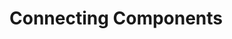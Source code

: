 # Connecting Components

[088]: screenshots/088-first-trace.png
[089]: screenshots/089-trace-placed.png
[090]: screenshots/090-programming-traces.png
[091]: screenshots/091-ratsnest.png
[092]: screenshots/092-schematic.png
[093]: screenshots/093-regenerate-netlist.png
[094]: screenshots/094-re-read-netlist.png
[095]: screenshots/095-ratsnest-updated.png
[096]: screenshots/096-GPIO-labels-updated.png
[097]: screenshots/097-clean-ratsnest.png
[098]: screenshots/098-ratsnest-wrong.png
[099]: screenshots/099-GPIO-trace.png
[100]: screenshots/100-GPIOs-routed.png
[101]: screenshots/101-batt-routed.png
[102]: screenshots/102-3v-routed.png
[103]: screenshots/103-reset-routed.png
